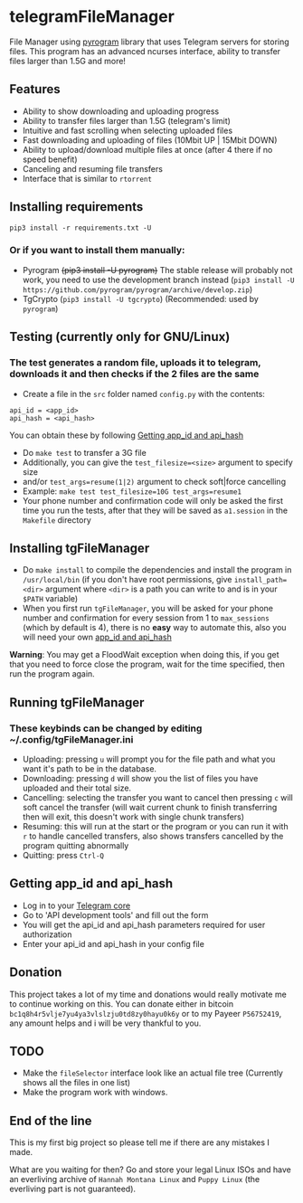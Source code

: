 # telegramFileManager
File Manager using [pyrogram](https://github.com/pyrogram/pyrogram) library that
uses Telegram servers for storing
files. This program has an advanced ncurses interface, ability to transfer files
larger than 1.5G and more!

## Features
* Ability to show downloading and uploading progress
* Ability to transfer files larger than 1.5G (telegram's limit)
* Intuitive and fast scrolling when selecting uploaded files
* Fast downloading and uploading of files (10Mbit UP | 15Mbit DOWN)
* Ability to upload/download multiple files at once (after 4 there if no speed
benefit)
* Canceling and resuming file transfers
* Interface that is similar to `rtorrent`

## Installing requirements
```pip3 install -r requirements.txt -U```

### Or if you want to install them manually:
* Pyrogram ~~(pip3 install -U pyrogram)~~ The stable release will probably not
work, you need to use the development branch instead
(`pip3 install -U https://github.com/pyrogram/pyrogram/archive/develop.zip`)
* TgCrypto (`pip3 install -U tgcrypto`) (Recommended: used by `pyrogram`)


## Testing (currently only for GNU/Linux)
### The test generates a random file, uploads it to telegram, downloads it and then checks if the 2 files are the same
* Create a file in the `src` folder named `config.py` with the contents:
```
api_id = <app_id>
api_hash = <api_hash>
```
You can obtain these by following [Getting app_id and api_hash](https://github.com/BouncyMaster/telegramFileManager#getting-app_id-and-api_hash)
* Do `make test` to transfer a 3G file
* Additionally, you can give the `test_filesize=<size>` argument to specify size
* and/or `test_args=resume(1|2)` argument to check soft|force cancelling
* Example: `make test test_filesize=10G test_args=resume1`
* Your phone number and confirmation code will only be asked the first time
you run the tests, after that they will be saved as `a1.session` in the
`Makefile` directory


## Installing tgFileManager
* Do `make install` to compile the dependencies and install the program in
`/usr/local/bin` (if you don't have root permissions, give `install_path=<dir>`
argument where `<dir>` is a path you can write to and is in your `$PATH`
variable)
* When you first run `tgFileManager`, you will be asked for your phone number and confirmation
for every session from 1 to `max_sessions` (which by default is 4), there is no
**easy** way to automate this, also you will need your own [app_id and api_hash](https://github.com/BouncyMaster/telegramFileManager#getting-app_id-and-api_hash)

**Warning**: You may get a FloodWait exception when doing this,
if you get that you need to force close the program, wait for the time
specified, then run the program again.

## Running tgFileManager
### These keybinds can be changed by editing ~/.config/tgFileManager.ini
* Uploading: pressing `u` will prompt you for the file path and what you want it's path to be in the database.
* Downloading: pressing `d` will show you the list of files you have uploaded and their total size.
* Cancelling: selecting the transfer you want to cancel then pressing `c`
will soft cancel the transfer (will wait current chunk to finish transferring then
will exit, this doesn't work with single chunk transfers)
* Resuming: this will run at the start or the program or you can run it with `r`
to handle cancelled transfers, also shows transfers cancelled by the program quitting abnormally
* Quitting: press `Ctrl-Q`

## Getting app_id and api_hash
* Log in to your [Telegram core](https://my.telegram.org)
* Go to 'API development tools' and fill out the form
* You will get the api_id and api_hash parameters required for user
authorization
* Enter your api_id and api_hash in your config file

## Donation
This project takes a lot of my time and donations would really motivate me to
continue working on this. You can donate either in bitcoin
```bc1q8h4r5vlje7yu4ya3vlslzju0td8zy0hayu0k6y```
or to my Payeer `P56752419`, any amount helps and i will be very thankful to you.

## TODO
* Make the `fileSelector` interface look like an actual file tree
(Currently shows all the files in one list)
* Make the program work with windows.

## End of the line
This is my first big project so please tell me if there are any mistakes I made.

What are you waiting for then? Go and store your legal Linux ISOs and have an
everliving archive of `Hannah Montana Linux` and `Puppy Linux` (the everliving
part is not guaranteed).